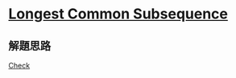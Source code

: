 # [Longest Common Subsequence](https://www.codewars.com/kata/52756e5ad454534f220001ef/)

## 解題思路

[Check](https://github.com/hongtw/leetcode/tree/master/Problems/1143.Longest-Common-Subsequence)
